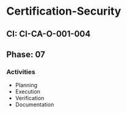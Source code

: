 # Certification-Security

## CI: CI-CA-O-001-004
## Phase: 07

### Activities
- Planning
- Execution
- Verification
- Documentation
